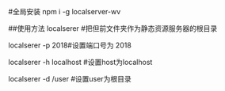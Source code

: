 
#全局安装
npm i -g localserver-wv

##使用方法
localserer #把但前文件夹作为静态资源服务器的根目录

localserer -p 2018#设置端口号为 2018

localserer -h localhost #设置host为localhost

localserer -d /user #设置user为根目录